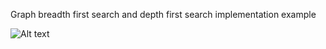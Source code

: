 Graph breadth first search and depth first search implementation example

![Alt text](/screenshot/graph.jpg?raw=true)